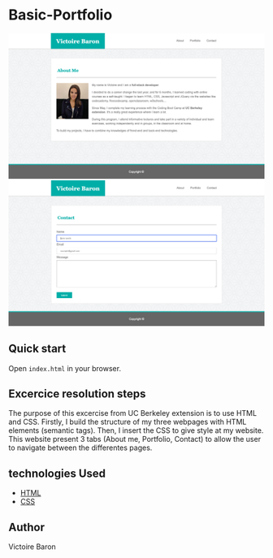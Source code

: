 # Basic-Portfolio

![Site screenshot](assets/images/screenshot2.png)
![Site Screenshot](assets/images/screenshot.png)

## Quick start
Open `index.html` in your browser.

## Excercice resolution steps
The purpose of this excercise from UC Berkeley extension is to use HTML and CSS.
Firstly, I build the structure of my three webpages with HTML elements (semantic tags). 
Then, I insert the CSS to give style at my website. 
This website present 3 tabs (About me, Portfolio, Contact) to allow the user to navigate between the differentes pages. 

## technologies Used

* [HTML](https://developer.mozilla.org/en-US/docs/Web/HTML)
* [CSS](https://developer.mozilla.org/en-US/docs/Web/CSS)

## Author

Victoire Baron 


